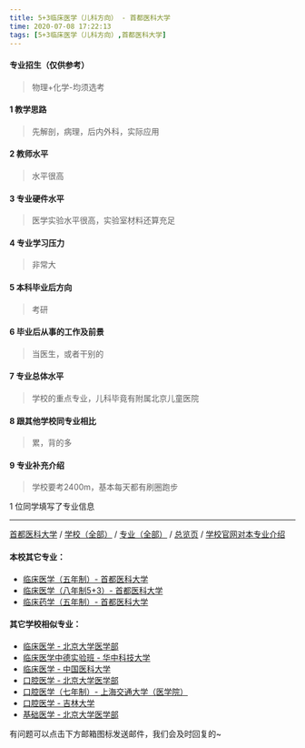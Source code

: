 ```yaml
---
title: 5+3临床医学（儿科方向） - 首都医科大学
time: 2020-07-08 17:22:13
tags: [5+3临床医学（儿科方向）,首都医科大学]
---
```

####  专业招生（仅供参考）  
> 物理+化学-均须选考

#### 1 教学思路
> 先解剖，病理，后内外科，实际应用


#### 2 教师水平
> 水平很高


#### 3 专业硬件水平
> 医学实验水平很高，实验室材料还算充足


#### 4 专业学习压力
> 非常大


#### 5 本科毕业后方向
> 考研


#### 6 毕业后从事的工作及前景
> 当医生，或者干别的


#### 7 专业总体水平
> 学校的重点专业，儿科毕竟有附属北京儿童医院


#### 8 跟其他学校同专业相比
> 累，背的多


#### 9 专业补充介绍
> 学校要考2400m，基本每天都有刷圈跑步

1 位同学填写了专业信息
***
[首都医科大学](https://univgo.github.io/2020/07/08/首都医科大学) / [学校（全部）](https://univgo.github.io/2020/07/09/学校汇总页) / [专业（全部）](https://univgo.github.io/2020/07/09/专业汇总页) / [总览页](https://univgo.github.io/2020/07/09/总览) / [学校官网对本专业介绍]()
#### 本校其它专业：
- [临床医学（五年制）- 首都医科大学](https://univgo.github.io/2020/07/08/%E4%B8%B4%E5%BA%8A%E5%8C%BB%E5%AD%A6%EF%BC%88%E4%BA%94%E5%B9%B4%E5%88%B6%EF%BC%89%20-%20%E9%A6%96%E9%83%BD%E5%8C%BB%E7%A7%91%E5%A4%A7%E5%AD%A6/)
- [临床医学（八年制5+3）- 首都医科大学](https://univgo.github.io/2020/07/08/临床医学（八年制5+3）%20-%20首都医科大学)
- [临床药学（五年制）- 首都医科大学](https://univgo.github.io/2020/07/08/临床药学（五年制）-%20首都医科大学)
#### 其它学校相似专业：
- [临床医学 - 北京大学医学部](https://univgo.github.io/2020/07/08/临床医学%20-%20北京大学医学部)
- [临床医学中德实验班 - 华中科技大学](https://univgo.github.io/2020/07/08/临床医学中德实验班-%20华中科技大学)
- [临床医学 - 中国医科大学](https://univgo.github.io/2020/07/08/临床医学%20-%20中国医科大学)
- [口腔医学 - 北京大学医学部](https://univgo.github.io/2020/07/08/口腔医学%20-%20北京大学医学部)
- [口腔医学（七年制）- 上海交通大学（医学院）](https://univgo.github.io/2020/07/08口腔医学（七年制）%20-%20上海交通大学（医学院）)
- [口腔医学 - 吉林大学](https://univgo.github.io/2020/07/08/口腔医学%20-%20吉林大学)
- [基础医学 - 北京大学医学部](https://univgo.github.io/2020/07/08/基础医学%20-%20北京大学医学部)


有问题可以点击下方邮箱图标发送邮件，我们会及时回复的~
